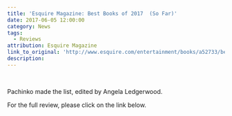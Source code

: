 ```yaml
---
title: 'Esquire Magazine: Best Books of 2017  (So Far)'
date: 2017-06-05 12:00:00
category: News
tags:
  - Reviews
attribution: Esquire Magazine
link_to_original: 'http://www.esquire.com/entertainment/books/a52733/best-books-of-2017/'
description:
---
```



&nbsp;

Pachinko made the list, edited by Angela Ledgerwood.

For the full review, please click on the link below.&nbsp;

&nbsp;